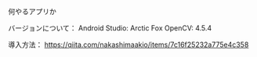 何やるアプリか

バージョンについて：
Android Studio: Arctic Fox
OpenCV: 4.5.4


導入方法：
https://qiita.com/nakashimaakio/items/7c16f25232a775e4c358